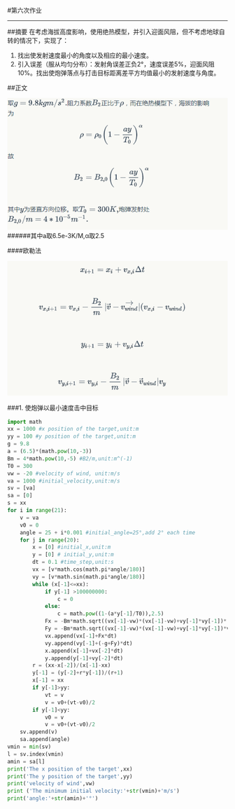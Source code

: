 #第六次作业


---
##摘要
在考虑海拔高度影响，使用绝热模型，并引入迎面风阻，但不考虑地球自转的情况下，实现了：

1. 找出使发射速度最小的角度以及相应的最小速度。
2. 引入误差（服从均匀分布）：发射角误差正负2°，速度误差5%，迎面风阻10%。找出使炮弹落点与打击目标距离差平方均值最小的发射速度与角度。

##正文

![背景](https://github.com/Guibeen/compuational_physics_N2014301020066/blob/master/images/06/%E4%BD%9C%E4%B8%9A%E5%85%AD-%E5%8E%9F%E7%90%861.png)
######其中a取6.5e-3K/M,α取2.5

####欧勒法

![](https://github.com/Guibeen/compuational_physics_N2014301020066/blob/master/images/06/%E4%BD%9C%E4%B8%9A%E5%85%AD-%E6%AC%A7%E5%8B%92%E6%B3%95.png)

###1. 使炮弹以最小速度击中目标
```python
import math
xx = 1000 #x position of the target,unit:m
yy = 100 #y position of the target,unit:m
g = 9.8 
a = (6.5)*(math.pow(10,-3)) 
Bm = 4*math.pow(10,-5) #B2/m,unit:m^(-1)
T0 = 300 
vw = -20 #velocity of wind, unit:m/s
va = 1000 #initial_velocity,unit:m/s
sv = [va]
sa = [0]
s = xx
for i in range(21):
    v = va 
    v0 = 0
    angle = 25 + i*0.001 #initial_angle=25°,add 2° each time
    for j in range(20):
        x = [0] #initial_x,unit:m
        y = [0] # initial_y,unit:m
        dt = 0.1 #time_step,unit:s
        vx = [v*math.cos(math.pi*angle/180)]
        vy = [v*math.sin(math.pi*angle/180)]
        while (x[-1]<=xx): 
            if y[-1] >100000000:
                c = 0
            else:
                c = math.pow((1-(a*y[-1]/T0)),2.5)
            Fx = -Bm*math.sqrt((vx[-1]-vw)*(vx[-1]-vw)+vy[-1]*vy[-1])*(vx[-1]-vw)*c
            Fy = -Bm*math.sqrt((vx[-1]-vw)*(vx[-1]-vw)+vy[-1]*vy[-1])*vy[-1]*c
            vx.append(vx[-1]+Fx*dt)
            vy.append(vy[-1]+(-g+Fy)*dt)  
            x.append(x[-1]+vx[-2]*dt)
            y.append(y[-1]+vy[-2]*dt)
        r = (xx-x[-2])/(x[-1]-xx)
        y[-1] = (y[-2]+r*y[-1])/(r+1)
        x[-1] = xx
        if y[-1]>yy:
            vt = v
            v = v0+(vt-v0)/2
        if y[-1]<yy:
            v0 = v
            v = v0+(vt-v0)/2
    sv.append(v)
    sa.append(angle)
vmin = min(sv)
l = sv.index(vmin)
amin = sa[l]
print('The x position of the target',xx)
print('The y position of the target',yy)
print('velocity of wind',vw)
print ('The minimum initial velocity:'+str(vmin)+'m/s')
print('angle:'+str(amin)+'°')
```
